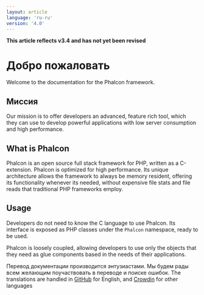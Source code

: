```yaml
---
layout: article
language: 'ru-ru'
version: '4.0'
---
```

**This article reflects v3.4 and has not yet been revised**

# Добро пожаловать

Welcome to the documentation for the Phalcon framework.

## Миссия

Our mission is to offer developers an advanced, feature rich tool, which they can use to develop powerful applications with low server consumption and high performance.

## What is Phalcon

Phalcon is an open source full stack framework for PHP, written as a C-extension. Phalcon is optimized for high performance. Its unique architecture allows the framework to always be memory resident, offering its functionality whenever its needed, without expensive file stats and file reads that traditional PHP frameworks employ.

## Usage

Developers do not need to know the C language to use Phalcon. Its interface is exposed as PHP classes under the `Phalcon` namespace, ready to be used.

Phalcon is loosely coupled, allowing developers to use only the objects that they need as glue components based in the needs of their applications.

<div class="alert alert-danger">
    <p>
        Перевод документации производится энтузиастами. Мы будем рады всем желающим поучаствовать в переводе и поиске ошибок. The translations are handled in <a href="https://github.com/phalcon/docs">GitHub</a> for English, and <a href="https://crowdin.com/project/phalcon-documentation">Crowdin</a> for other languages
    </p>
</div>
